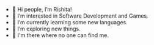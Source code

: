- 👋 Hi people, I’m Rishita!
- 👀 I’m interested in Software Development and Games.
- 🧠 I’m currently learning some new languages.
- 💞️ I’m exploring new things.
- 🐾 I'm there where no one can find me.

<!---
RishitaR/RishitaR is a ✨ special ✨ repository because its `README.md` (this file) appears on your GitHub profile.
You can click the Preview link to take a look at your changes.
--->
